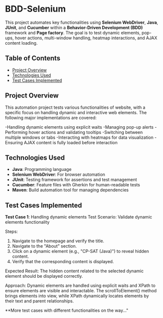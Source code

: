 # BDD-Selenium

This project automates key functionalities using **Selenium WebDriver**, **Java**, **JUnit**, and **Cucumber** within a **Behavior-Driven Development (BDD)** framework and **Page factory**. The goal is to test dynamic elements, pop-ups, hover actions, multi-window handling, heatmap interactions, and AJAX content loading.

## Table of Contents
- [Project Overview](#project-overview)
- [Technologies Used](#technologies-used)
- [Test Cases Implemented](#test-cases-implemented)


## Project Overview

This automation project tests various functionalities of website, with a specific focus on handling dynamic and interactive web elements. The following major implementations are covered:

-Handling dynamic elements using explicit waits
-Managing pop-up alerts
-Performing hover actions and validating tooltips
-Switching between multiple windows or tabs
-Interacting with heatmaps for data visualization
-Ensuring AJAX content is fully loaded before interaction

## Technologies Used

- **Java**: Programming language
- **Selenium WebDriver**: For browser automation
- **JUnit**: Testing framework for assertions and test management
- **Cucumber**: Feature files with Gherkin for human-readable tests
- **Maven**: Build automation tool for managing dependencies

## Test Cases Implemented

**Test Case 1**: Handling dynamic elements
Test Scenario: Validate dynamic elements functionality

Steps:
1.	Navigate to the homepage and verify the title.
2. Navigate to the "About" section.
2. Click on a dynamic element (e.g., "CP-SAT (Java)") to reveal hidden content.
2. Verify that the corresponding content is displayed.

Expected Result: The hidden content related to the selected dynamic element should be displayed correctly.

Approach: Dynamic elements are handled using explicit waits and XPath to ensure elements are visible and interactable. The scrollToElement() method brings elements into view, while XPath dynamically locates elements by their text and parent relationships.


**More test cases with different functionalities on the way..."
